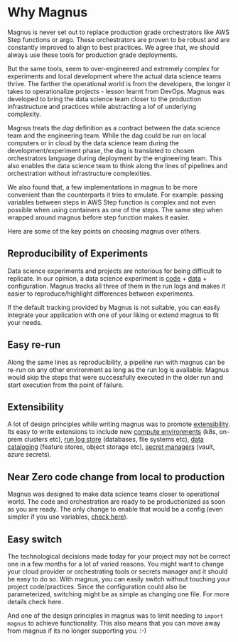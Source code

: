# Why Magnus

Magnus is never set out to replace  production grade orchestrators like AWS Step functions or argo. These 
orchestrators are proven to be robust and are constantly improved to align to best practices. We agree that, we should 
always use these tools for production grade deployments.

But the same tools, seem to over-engineered and extremely complex for experiments and local development where the actual 
data science teams thrive. The farther the operational world is from the developers, the longer it takes to 
operationalize projects - lesson learnt from DevOps. Magnus was developed to bring the data science team closer to the 
production infrastructure and practices while abstracting a lof of underlying complexity.


Magnus treats the *dag* definition as a contract between the data science team and the engineering team. While the dag 
could be run on local computers or in cloud by the data science team during the development/experiment phase, the dag 
is translated to chosen orchestrators language during deployment by the engineering team. This also enables the data 
science team to think along the lines of pipelines and orchestration without infrastructure complexities. 

We also found that, a few implementations in magnus to be more convenient than the counterparts it tries to 
emulate. For example: passing variables between steps in AWS Step function is complex and not even possible when 
using containers as one of the steps. The same step when wrapped around magnus before step function makes it easier. 


Here are some of the key points on choosing magnus over others.

## Reproducibility of Experiments

Data science experiments and projects are notorious for being difficult to replicate. In our opinion, a data science 
experiment is [code](../../concepts/run-log/#code_identity) + [data](../../concepts/run-log/#data_catalog) + configuration. 
Magnus tracks all three of them in the run logs and makes it easier to 
reproduce/highlight differences between experiments. 

If the default tracking provided by Magnus is not suitable, you can easily integrate your application with one of 
your liking or extend magnus to fit your needs. 

## Easy re-run

Along the same lines as reproducibility, a pipeline run with magnus can be re-run on any other environment as long as 
the run log is available. Magnus would skip the steps that were successfully executed in the older run and start 
execution from the point of failure. 


## Extensibility

A lot of design principles while writing magnus was to promote [extensibility](../../extensions/extensions). 
Its easy to write extensions to include 
new [compute environments](../../concepts/modes-implementations/extensions/) (k8s, on-prem clusters etc), 
[run log store](../../concepts/run-log-implementations/extensions/) (databases, file systems etc), 
[data cataloging](../../concepts/catalog-implementations/extensions/) (feature stores, object storage etc), 
[secret managers](../../concepts/secrets-implementations/extensions/) (vault, azure secrets). 

## Near Zero code change from local to production

Magnus was designed to make data science teams closer to operational world. The code and orchestration are ready to 
be productionized as soon as you are ready. The only change to enable that would be a config (even 
simpler if you use variables, [check here](../../concepts/dag/#parameterized_definition)).

## Easy switch

The technological decisions made today for your project may not be correct one in a few months for a lot of varied 
reasons. You might want to change your cloud provider or orchestrating tools or secrets manager and it should be easy 
to do so. With magnus, you can easily switch without touching your project code/practices. Since the configuration 
could also be parameterized, switching might be as simple as changing one file. For more details check here. 

And one of the design principles in magnus was to limit needing to ```import magnus``` to achieve functionality. 
This also means that you can move away from magnus if its no longer supporting you. :-)


